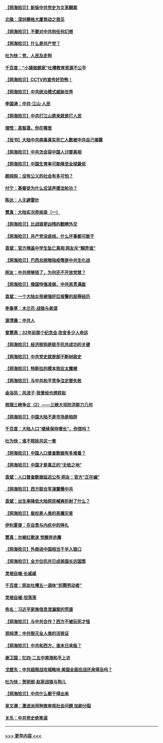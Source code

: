#### [【网海拾贝】新版中共党史为文革翻案](../pages/nsc993/n12967526.md?t=05222152) 
#### [北隐：深圳赛格大厦晃动之我见](../pages/nsc993/n12967393.md?t=05222152) 
#### [【网海拾贝】不要对中共抱任何幻想](../pages/nsc993/n12965222.md?t=05222152) 
#### [【网海拾贝】什么是共产党？](../pages/nsc993/n12962781.md?t=05222152) 
#### [吐为快：党、人民及走狗](../pages/nsc993/n12962747.md?t=05222152) 
#### [千百度：“小镇做题家”吐槽教育资源不公平](../pages/nsc993/n12962705.md?t=05222152) 
#### [【网海拾贝】CCTV的宣传好恐怖！](../pages/nsc993/n12959984.md?t=05222152) 
#### [【网海拾贝】中共统治模式威胁世界](../pages/nsc993/n12957622.md?t=05222152) 
#### [李国涛：中共‧江山‧人民](../pages/nsc993/n12957502.md?t=05222152) 
#### [【网海拾贝】中共打江山原来就是打人民](../pages/nsc993/n12954345.md?t=05222152) 
#### [理悟：高智晟，你在哪里](../pages/nsc993/n12953115.md?t=05222152) 
#### [【投书】大陆中共病毒真实死亡人数被中共自己揭露](../pages/nsc993/n12953050.md?t=05222152) 
#### [【网海拾贝】中共怎会容中国人讨要真相](../pages/nsc993/n12952161.md?t=05222152) 
#### [【网海拾贝】中国生育率可能降至全球最低](../pages/nsc993/n12948793.md?t=05222152) 
#### [颜纯钩：没有公义的社会有多可怕？](../pages/nsc993/n12947626.md?t=05222152) 
#### [付宁：基督徒为什么应该声援法轮功？](../pages/nsc993/n12947233.md?t=05222152) 
#### [陈达：人无避雷针](../pages/nsc993/n12947098.md?t=05222152) 
#### [慧真：大陆实况奇闻录（一）](../pages/nsc993/n12945811.md?t=05222152) 
#### [【网海拾贝】比战狼更凶残的戳瞎外交](../pages/nsc993/n12945717.md?t=05222152) 
#### [【网海拾贝】共产党没底线，什么坏事都可能干](../pages/nsc993/n12942090.md?t=05222152) 
#### [袁斌：官方掩盖中学生坠亡真相 网友斥“糊弄谁”](../pages/nsc993/n12942029.md?t=05222152) 
#### [【网海拾贝】巴西总统暗指疫情是中共生化战](../pages/nsc993/n12938999.md?t=05222152) 
#### [网友：中共捞够钱了，为何还不开放党禁？](../pages/nsc993/n12938952.md?t=05222152) 
#### [【网海拾贝】俄国恃强凌弱，中共恶贯满盈](../pages/nsc993/n12936626.md?t=05222152) 
#### [袁斌：一个大陆女孩被强奸后报警的屈辱经历](../pages/nsc993/n12936547.md?t=05222152) 
#### [李春草：木兰花·战狼与美谍](../pages/nsc993/n12935995.md?t=05222152) 
#### [源清晨：中共人](../pages/nsc993/n12935589.md?t=05222152) 
#### [曾慧燕：32年前那个纪念会 改变多少人命运](../pages/nsc993/n12934233.md?t=05222152) 
#### [【网海拾贝】经济脱钩是联手抗共成功的关键](../pages/nsc993/n12934176.md?t=05222152) 
#### [【网海拾贝】中共党史就是部不断树敌史](../pages/nsc993/n12932844.md?t=05222152) 
#### [【网海拾贝】特斯拉的模本效应太震撼](../pages/nsc993/n12925626.md?t=05222152) 
#### [【网海拾贝】与中共和平竞争注定要失败](../pages/nsc993/n12923326.md?t=05222152) 
#### [金浴凤：风流子‧我曾经也想姓赵](../pages/nsc993/n12920911.md?t=05222152) 
#### [梳理三峡争议（2）——三峡大坝防洪能力几何](../pages/nsc993/n12920173.md?t=05222152) 
#### [【网海拾贝】中国大陆不是市场是陷阱](../pages/nsc993/n12920143.md?t=05222152) 
#### [千百度：大陆人口“继续保持增长”，你信吗？](../pages/nsc993/n12918946.md?t=05222152) 
#### [吐为快：谁不晓妖共这一套](../pages/nsc993/n12918941.md?t=05222152) 
#### [【网海拾贝】中国人口普查数据有多难看？](../pages/nsc993/n12917822.md?t=05222152) 
#### [【网海拾贝】中国才是真正的“无依之地”](../pages/nsc993/n12915845.md?t=05222152) 
#### [袁斌：人口普查数据延迟公布 网友：官方“正在编”](../pages/nsc993/n12915748.md?t=05222152) 
#### [【网海拾贝】西方联合军演震慑中共](../pages/nsc993/n12913466.md?t=05222152) 
#### [袁斌：出生率降低大陆网民喊爽折射了什么？](../pages/nsc993/n12913365.md?t=05222152) 
#### [【网海拾贝】极权是人类的恶魔灾星](../pages/nsc993/n12910697.md?t=05222152) 
#### [伊利夏提：在自责与内疚中的挣扎](../pages/nsc993/n12910493.md?t=05222152) 
#### [慧真：勿被红歌迷 觉醒弃赤魔](../pages/nsc993/n12910485.md?t=05222152) 
#### [【网海拾贝】外商进中国相当于羊入狼口](../pages/nsc993/n12908274.md?t=05222152) 
#### [【网海拾贝】全方位抗共已成美国长远国策](../pages/nsc993/n12906878.md?t=05222152) 
#### [灵根自植‧长戚戚](../pages/nsc993/n12905585.md?t=05222152) 
#### [千百度：网友吐槽五一调休“折腾劳动者”](../pages/nsc993/n12905934.md?t=05222152) 
#### [灵根自植‧坦荡荡](../pages/nsc993/n12905562.md?t=05222152) 
#### [佚名：习近平家族信息泄漏案的荒唐](../pages/nsc993/n12904705.md?t=05222152) 
#### [【网海拾贝】与中共合作？西方不被玩死才怪](../pages/nsc993/n12903873.md?t=05222152) 
#### [郑纯清：中共毁灭全人类的活铁证](../pages/nsc993/n12903785.md?t=05222152) 
#### [【网海拾贝】中共和西方，谁末日来临？](../pages/nsc993/n12903482.md?t=05222152) 
#### [谢卫国：忆四‧二五中南海和平上访](../pages/nsc993/n12902192.md?t=05222152) 
#### [戈壁东：中共超限战攻城略地 美国全面应战还来得及吗？](../pages/nsc993/n12902297.md?t=05222152) 
#### [吐为快：贺骄郎‧赵家战狼与狗儿](../pages/nsc993/n12902280.md?t=05222152) 
#### [【网海拾贝】中共什么都干得出来](../pages/nsc993/n12897500.md?t=05222152) 
#### [吴文渊：激进派用种族审视社会问题 加剧分裂](../pages/nsc993/n12893881.md?t=05222152) 
#### [关乐：中共党史绝笔谣](../pages/nsc993/n12897270.md?t=05222152) 

----
#### [ >>> 更早内容 <<< ](../indexes/nsc993-earlier.md)
